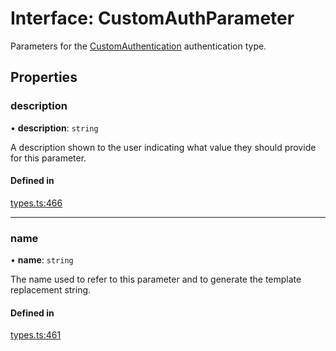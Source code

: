 # Interface: CustomAuthParameter

Parameters for the [CustomAuthentication](CustomAuthentication.md) authentication type.

## Properties

### description

• **description**: `string`

A description shown to the user indicating what value they should provide for this parameter.

#### Defined in

[types.ts:466](https://github.com/coda/packs-sdk/blob/main/types.ts#L466)

___

### name

• **name**: `string`

The name used to refer to this parameter and to generate the template replacement string.

#### Defined in

[types.ts:461](https://github.com/coda/packs-sdk/blob/main/types.ts#L461)
